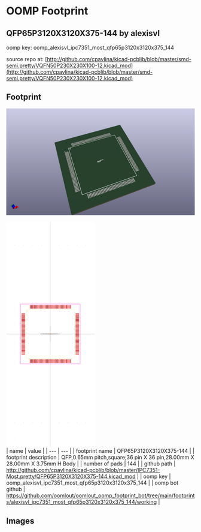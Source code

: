 # OOMP Footprint  
## QFP65P3120X3120X375-144  by alexisvl  
  
oomp key: oomp_alexisvl_ipc7351_most_qfp65p3120x3120x375_144  
  
source repo at: [http://github.com/cpavlina/kicad-pcblib/blob/master/smd-semi.pretty/VQFN50P230X230X100-12.kicad_mod](http://github.com/cpavlina/kicad-pcblib/blob/master/smd-semi.pretty/VQFN50P230X230X100-12.kicad_mod)  
## Footprint  
  
[![working_kicad_pcb_3d.png](working_kicad_pcb_3d_600.png)](working_kicad_pcb_3d.png)  
  
[![working.png](working_600.png)](working.png)  
| name | value | 
| --- | --- | 
| footprint name | QFP65P3120X3120X375-144 | 
| footprint description | QFP,0.65mm pitch,square;36 pin X 36 pin,28.00mm X 28.00mm X 3.75mm H Body | 
| number of pads | 144 | 
| github path | http://github.com/cpavlina/kicad-pcblib/blob/master/IPC7351-Most.pretty/QFP65P3120X3120X375-144.kicad_mod | 
| oomp key | oomp_alexisvl_ipc7351_most_qfp65p3120x3120x375_144 | 
| oomp bot github | https://github.com/oomlout/oomlout_oomp_footprint_bot/tree/main/footprints/alexisvl_ipc7351_most_qfp65p3120x3120x375_144/working | 
## Images  
